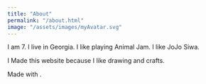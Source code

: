 ```yaml
---
title: "About"
permalink: "/about.html"
image: "/assets/images/myAvatar.svg"
---
```


I am 7. I live in Georgia. I like playing Animal Jam. I like JoJo Siwa.

I Made this website because I like drawing and crafts.

Made with <i class="fa fa-heart text-danger"></i>.
